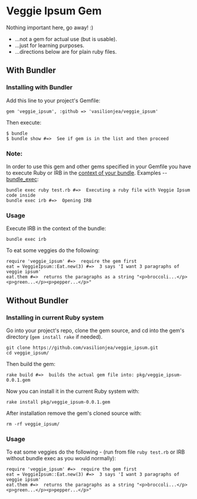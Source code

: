 # Veggie Ipsum Gem 

Nothing important here, go away!  :)
- ...not a gem for actual use (but is usable).
- ...just for learning purposes.
- ...directions below are for plain ruby files.



With Bundler
--------------------------------------------------------------

### Installing with Bundler

Add this line to your project's Gemfile:

    gem 'veggie_ipsum', :github => 'vasilionjea/veggie_ipsum'

Then execute:

    $ bundle
    $ bundle show #=>  See if gem is in the list and then proceed

### Note:
In order to use this gem and other gems specified in your Gemfile you have to execute Ruby or IRB in the [context of your bundle](http://gembundler.com/v1.3/man/bundle-exec.1.html). Examples -- [bundle_exec](http://gembundler.com/v1.3/bundle_exec.html):

    bundle exec ruby test.rb #=>  Executing a ruby file with Veggie Ipsum code inside
    bundle exec irb #=>  Opening IRB


### Usage

Execute IRB in the context of the bundle:

    bundle exec irb

To eat some veggies do the following:

    require 'veggie_ipsum' #=>  require the gem first
    eat = VeggieIpsum::Eat.new(3) #=>  3 says 'I want 3 paragraphs of veggie ipsum'
    eat.them #=>  returns the paragraphs as a string "<p>broccoli...</p><p>green...</p><p>pepper...</p>"
    

Without Bundler
--------------------------------------------------------------

### Installing in current Ruby system

Go into your project's repo, clone the gem source, and cd into the gem's directory (`gem install rake` if needed).

    git clone https://github.com/vasilionjea/veggie_ipsum.git
    cd veggie_ipsum/
    
Then build the gem:

    rake build #=>  builds the actual gem file into: pkg/veggie_ipsum-0.0.1.gem
    
Now you can install it in the current Ruby system with:

    rake install pkg/veggie_ipsum-0.0.1.gem
    
After installation remove the gem's cloned source with:

    rm -rf veggie_ipsum/
    

### Usage

To eat some veggies do the following - (run from file `ruby test.rb` or IRB without bundle exec as you would normally):

    require 'veggie_ipsum' #=>  require the gem first
    eat = VeggieIpsum::Eat.new(3) #=>  3 says 'I want 3 paragraphs of veggie ipsum'
    eat.them #=>  returns the paragraphs as a string "<p>broccoli...</p><p>green...</p><p>pepper...</p>"
